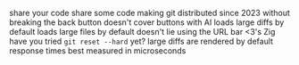 share your code
share some code
making git distributed since 2023
without breaking the back button
doesn't cover buttons with AI
loads large diffs by default
loads large files by default
doesn't lie using the URL bar
<3's Zig
have you tried `git reset --hard` yet?
large diffs are rendered by default
response times best measured in microseconds

